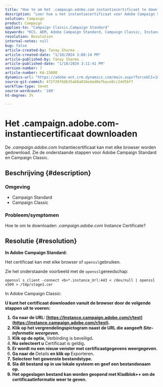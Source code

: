 ```yaml
---
title: "Hoe te om het .campaign.adobe.com instantiecertificaat te downloaden"
description: "Leer hoe u het instantiecertificaat voor Adobe Campaign Standard en Campaign Classic kunt downloaden."
solution: Campaign
product: Campaign
applies-to: "Campaign Classic,Campaign Standard"
keywords: "KCS, AEM, Adobe Campaign Standard, Campaign Classic, Instance Certificate, .campagne.adobe.com"
resolution: Resolution
internal-notes: null
bug: false
article-created-by: Tanay Sharma .
article-created-date: "1/10/2024 3:08:14 PM"
article-published-by: Tanay Sharma .
article-published-date: "1/10/2024 3:11:41 PM"
version-number: 7
article-number: KA-15088
dynamics-url: "https://adobe-ent.crm.dynamics.com/main.aspx?forceUCI=1&pagetype=entityrecord&etn=knowledgearticle&id=e7004411-caaf-ee11-a569-6045bd006e5a"
source-git-commit: 472f29f6db35a68a016e4ad0efbace8cc24d5bf7
workflow-type: tm+mt
source-wordcount: '189'
ht-degree: 3%

---
```


# Het .campaign.adobe.com-instantiecertificaat downloaden


De *.campaign.adobe.com* Instantiecertificaat kan met elke browser worden gedownload. Zie de onderstaande stappen voor Adobe Campaign Standard en Campaign Classic.

## Beschrijving {#description}


### Omgeving

- Campaign Standard
- Campaign Classic


### Probleem/symptomen

Hoe te om te downloaden *.campaign.adobe.com* Instance Certificate?


## Resolutie {#resolution}


<b>In Adobe Campaign Standard:</b>

Het certificaat kan met elke browser of `openssl`gebruiken.

Zie het onderstaande voorbeeld met de `openssl`gereedschap:


```
openssl s_client -connect <b>*.instance_Url:443 < /dev/null | openssl x509 > /tmp/stage1.cer
```




</b>In Adobe Campaign Classic:<b>

U kunt het certificaat downloaden vanuit de browser door de volgende stappen uit te voeren:

1. Ga naar de URL: [https://Instance.campaign.adobe.com/r/test](https://instance.campaign.adobe.com/r/test).
2. Klik op het vergrendelingspictogram naast de URL die aangeeft *Site-informatie weergeven*.
3. Klik op de optie, </b>Verbinding is beveiligd<b>.
4. Nu selecteert u </b>Certificaat is geldig<b>.
5. Er wordt nu een nieuw venster met certificaatgegevens weergegeven.
6. Ga naar de </b>Details<b> en klik op </b>Exporteren<b>.
7. Selecteer het gewenste bestandstype.
8. Sla dit bestand op in uw lokale systeem en geef een bestandsnaam op.
9. Het opgeslagen bestand kan worden geopend met Kladblok++ om de certificaatinformatie weer te geven.



